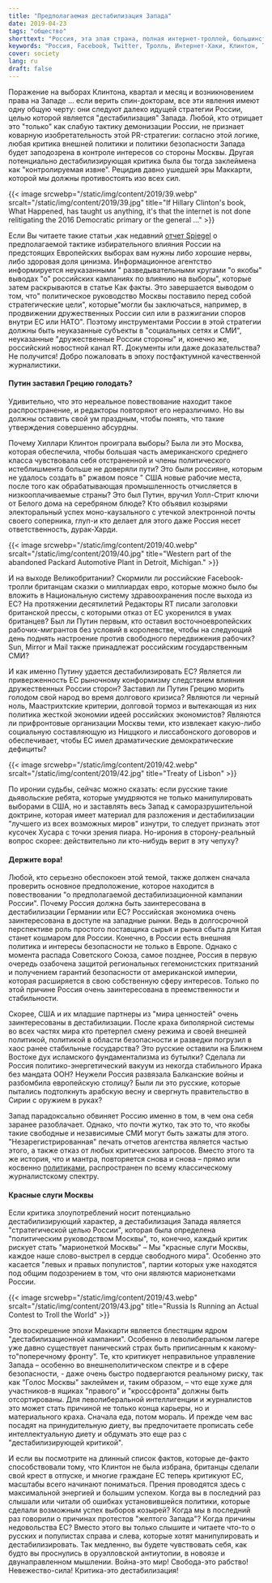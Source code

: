 ```yaml
---
title: "Предполагаемая дестабилизация Запада"
date: 2019-04-23
tags: "общество"
shorttext: "Россия, эта злая страна, полная интернет-троллей, большинство аккаунтов в социальных сетях, армия Всемирных помощников по уничтожению Запада. Да здравствует образ западного врага."
keywords: "Россия, Facebook, Twitter, Тролль, Интернет-Хаки, Клинтон, Трамп, Маккарти, Подполье, Инфильтрат"
cover: society
lang: ru
draft: false
---
```


Поражение на выборах Клинтона, квартал и месяц и возникновением права на Западе ... если верить спин-докторам, все эти явления имеют одну общую черту: они следуют далеко идущей стратегии России, целью которой является "дестабилизация" Запада. Любой, кто отрицает это "только" как слабую тактику демонизации России, не признает коварную изобретательность этой PR-стратегии: согласно этой логике, любая критика внешней политики и политики безопасности Запада будет заподозрена в контроле интересов со стороны Москвы. Другая потенциально дестабилизирующая критика была бы тогда заклеймена как "контролируемая извне". Рецидив давно ушедшей эры Маккарти, которой мы должны противостоять изо всех сил.

{{< image srcwebp="/static/img/content/2019/39.webp" srcalt="/static/img/content/2019/39.jpg" title="If Hillary Clinton's book, What Happened, has taught us anything, it's that the internet is not done relitigating the 2016 Democratic primary or the general ..." >}}

Если Вы читаете такие статьи ,как недавний [отчет Spiegel](https://www.spiegel.de/politik/ausland/europawahl-2019-taktikwechsel-bei-russischer-wahlbeeinflussung-a-1262732.html "Russland ändert Taktik bei Wahlbeeinflussung") о предполагаемой тактике избирательного влияния России на предстоящих Европейских выборах вам нужны либо хорошие нервы, либо здоровая доля цинизма. Информационное агентство информируется неуказанными " разведывательными кругами "о якобы" выводах "о" российских кампаниях по влиянию на выборы", которые затем раскрываются в статье Как факты. Это завершается выводом о том, что" политическое руководство Москвы поставило перед собой стратегические цели", которые"могли бы заключаться, например, в продвижении дружественных России сил или в разжигании споров внутри ЕС или НАТО". Поэтому инструментами России в этой стратегии должны быть неуказанные субъекты в "социальных сетях и СМИ", неуказанные "дружественные России стороны" и, конечно же, российский новостной канал RT. Документы или даже доказательства? Не получится! Добро пожаловать в эпоху постфактумной качественной журналистики.

#### Путин заставил Грецию голодать?

Удивительно, что это нереальное повествование находит такое распространение, и редакторы повторяют его неразличимо. Но вы должны оставить свой ум праздным, чтобы понять, что такие утверждения совершенно абсурдны.

Почему Хиллари Клинтон проиграла выборы? Была ли это Москва, которая обеспечила, чтобы большая часть американского среднего класса чувствовала себя отстраненной и члены политического истеблишмента больше не доверяли пути? Это были россияне, которым не удалось создать в" ржавом поясе " США новые рабочие места, после того как обрабатывающая промышленность отчисляется в низкооплачиваемые страны? Это был Путин, вручил Уолл-Стрит ключи от Белого дома на серебряном блюде? Кто объявил козырями электоральный успех моно-каузального с утечкой электронной почты своего соперника, глуп-и кто делает для этого даже Россия несет ответственность, дурак-Харди.

{{< image srcwebp="/static/img/content/2019/40.webp" srcalt="/static/img/content/2019/40.jpg" title="Western part of the abandoned Packard Automotive Plant in Detroit, Michigan." >}}

И на выходе Великобритании? Скормили ли российские Facebook-тролли британцам сказки о миллиардах евро, которые можно было бы вложить в Национальную систему здравоохранения после выхода из ЕС? На протяжении десятилетий Редакторы RT писали заголовки британской прессы, с которыми отказ от ЕС укоренился в умах британцев? Был ли Путин первым, кто оставил восточноевропейских рабочих-мигрантов без условий в королевстве, чтобы на следующий день поднять настроение против свободного передвижения рабочих? Sun, Mirror и Mail также принадлежат российским государственным СМИ?

И как именно Путину удается дестабилизировать ЕС? Является ли приверженность ЕС рыночному конформизму следствием влияния дружественных России сторон? Заставил ли Путин Грецию морить голодом свой народ во время долгового кризиса? Являются ли черный ноль, Маастрихтские критерии, долговой тормоз и вытекающая из них политика жесткой экономии идеей российских экономистов? Являются ли прифронтовые организации Москвы теми, кто извлекает какую-либо социальную составляющую из Ниццкого и лиссабонского договоров и обеспечивает, чтобы ЕС имел драматические демократические дефициты?

{{< image srcwebp="/static/img/content/2019/42.webp" srcalt="/static/img/content/2019/42.jpg" title="Treaty of Lisbon" >}}

По иронии судьбы, сейчас можно сказать: если русские такие дьявольские ребята, которые умудряются не только манипулировать выборами в США, но и заставлять весь Запад к саморазрушительной доктрине, которая имеет материал для разложения и дестабилизации "лучшего из всех возможных миров" изнутри, то следует признать этот кусочек Хусара с точки зрения пиара. Но-ирония в сторону-реальный вопрос скорее: действительно ли кто-нибудь верит в эту чепуху?

#### Держите вора!

Любой, кто серьезно обеспокоен этой темой, также должен сначала проверить основное предположение, которое находится в повествовании "о предполагаемой дестабилизационной кампании России". Почему Россия должна быть заинтересована в дестабилизации Германии или ЕС? Российская экономика очень заинтересована в доступе на западные рынки. Ведь в долгосрочной перспективе роль простого поставщика сырья и рынка сбыта для Китая станет кошмаром для России. Конечно, в России есть внешняя политика и интересы безопасности не только в Европе. Однако с момента распада Советского Союза, самое позднее, Россия в первую очередь озабочена защитой региональных гегемонистских притязаний и получением гарантий безопасности от американской империи, которая расширяется в свою собственную сферу интересов. Только по этой причине Россия очень заинтересована в преемственности и стабильности.

Скорее, США и их младшие партнеры из "мира ценностей" очень заинтересованы в дестабилизации. После краха биполярной системы во всех частях мира кто претерпел смену режима и своей внешней политикой, политикой в области безопасности и разведки погрузил в хаос ранее стабильные государства? Это русские оставили на Ближнем Востоке дух исламского фундаментализма из бутылки? Сделала ли Россия политико-энергетический вакуум из некогда стабильного Ирака без мандата ООН? Неужели Россия развязала Балканские войны и разбомбила европейскую столицу? Были ли это русские, которые пытались подтолкнуть арабскую весну и свергнуть правительство в Сирии с оружием в руках?

Запад парадоксально обвиняет Россию именно в том, в чем она себя заранее разоблачает. Однако, что почти жутко, так это то, что якобы такие свободные и независимые СМИ могут быть зажаты для этого. "Незарегистрированная" печать отчетов агентства является частью этого, а также отказ от любых критических запросов. Вместо этого та же история, что и мантра, повторяется снова и снова – прямо или косвенно [политиками](https://www.sueddeutsche.de/news/politik/international-akk-russland-setzt-vieles-daran-eu-zu-destabilisieren-dpa.urn-newsml-dpa-com-20090101-190331-99-626297 "AKK: Russland setzt vieles daran, EU zu destabilisieren"), распространен по всему классическому журналистскому спектру.

#### Красные слуги Москвы

Если критика злоупотреблений носит потенциально дестабилизирующий характер, а дестабилизация Запада является "стратегической целью России", которая была определена "политическим руководством Москвы", то, конечно, каждый критик рискует стать "марионеткой Москвы" – Мы "красные слуги Москвы, каждое наше слово-выстрел в сердце свободного мира". Особенно это касается "левых и правых популистов", партии которых уже находятся под общим подозрением в том, что они являются марионетками России.

{{< image srcwebp="/static/img/content/2019/43.webp" srcalt="/static/img/content/2019/43.jpg" title="Russia Is Running an Actual Contest to Troll the World" >}}

Это воскрешение эпохи Маккарти является блестящим ядром "дестабилизационной кампании". Особенно в леволиберальном лагере уже давно существует панический страх быть приписанным к какому-то"поперечному фронту". Те, кто критикует неправильное управление Запада – особенно во внешнеполитическом спектре и в сфере безопасности, - даже очень быстро подвергаются реальному риску, так как "Голос Москвы" заклеймен и, таким образом, – что еще хуже для участников-в ящиках "правого" и "кроссфронта" должны быть отсортированы. Для леволиберальной интеллигенции и журналистов это может стать причиной не только конца карьеры, но и материального краха. Сначала еда, потом мораль. И прежде чем вас посадят на принудительную диету, вы предпочитаете прописать себе интеллектуальную диету и обдумать это еще раз с "дестабилизирующей критикой".

И если вы посмотрите на длинный список фактов, которые де-факто способствовали тому, что Клинтон не была избрана, британцы сделали свой крест в отпуске, и многие граждане ЕС теперь критикуют ЕС, масштабы всего начинают пониматься. Прения проводятся здесь с максимальной энергией и большим успехом. Когда вы в последний раз слышали или читали об ошибках установившейся политики, которые сделали возможным успех выборов козырей? Когда мы в последний раз говорили о причинах протестов "желтого Запада"? Когда причины недовольства ЕС? Вместо этого вы только слышите и читаете что-то о русских и популистах справа и слева, которые хотят манипулировать и дестабилизировать. Так медленно, вы будете чувствовать себя, как будто вы проснулись в оруэлловской антиутопии, в новоязе и двунаправленном мышлении. Война-это мир! Свобода-это рабство! Невежество-сила! Критика-это дестабилизация!
